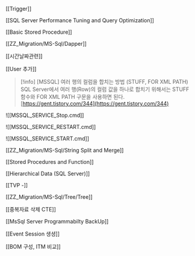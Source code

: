   

[[Trigger]]

[[SQL Server Performance Tuning and Query Optimization]]

[[Basic Stored Procedure]]

[[ZZ_Migration/MS-Sql/Dapper]]

[[시간날짜관련]]

[[User 추가]]

> [!info] [MSSQL] 여러 행의 컬럼을 합치는 방법 (STUFF, FOR XML PATH)  
> SQL Server에서 여러 행(Row)의 컬럼 값을 하나로 합치기 위해서는 STUFF 함수와 FOR XML PATH 구문을 사용하면 된다.  
> [https://gent.tistory.com/344](https://gent.tistory.com/344)  

![[MSSQL_SERVICE_Stop.cmd]]

![[MSSQL_SERVICE_RESTART.cmd]]

![[MSSQL_SERVICE_START.cmd]]

[[ZZ_Migration/MS-Sql/String Split and Merge]]

[[Stored Procedures and Function]]

[[Hierarchical Data (SQL Server)]]

[[TVP -]]

[[ZZ_Migration/MS-Sql/Tree/Tree]]

[[중복자료 삭제 CTE]]

[[MsSql Server Programmabilty BackUp]]

[[Event Session 생셩]]

[[BOM 구성, ITM 비교]]